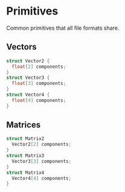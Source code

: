 # Primitives

Common primitives that all file formats share.

## Vectors

```cpp
struct Vector2 {
  float[2] components;
}
struct Vector3 {
  float[3] components;
}
struct Vector4 {
  float[4] components;
}
```

## Matrices

```cpp
struct Matrix2
  Vector2[2] components;
}
struct Matrix3
  Vector3[3] components;
}
struct Matrix4
  Vector4[4] components;
}
```

